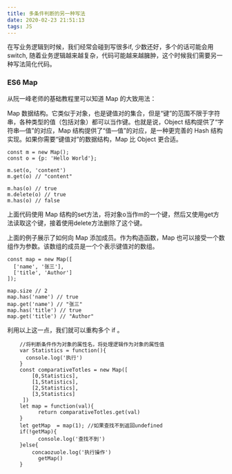 ```yaml
---
title: 多条件判断的另一种写法
date: 2020-02-23 21:51:13
tags: JS
---
```


在写业务逻辑到时候，我们经常会碰到写很多if, 少数还好，多个的话可能会用switch, 随着业务逻辑越来越复杂，代码可能越来越臃肿，这个时候我们需要另一种写法简化代码。
<!-- more -->

### ES6 Map
从阮一峰老师的基础教程里可以知道 Map 的大致用法： 

Map 数据结构。它类似于对象，也是键值对的集合，但是“键”的范围不限于字符串，各种类型的值（包括对象）都可以当作键。也就是说，Object 结构提供了“字符串—值”的对应，Map 结构提供了“值—值”的对应，是一种更完善的 Hash 结构实现。如果你需要“键值对”的数据结构，Map 比 Object 更合适。

```
const m = new Map();
const o = {p: 'Hello World'};

m.set(o, 'content')
m.get(o) // "content"

m.has(o) // true
m.delete(o) // true
m.has(o) // false
```
上面代码使用 Map 结构的set方法，将对象o当作m的一个键，然后又使用get方法读取这个键，接着使用delete方法删除了这个键。

上面的例子展示了如何向 Map 添加成员。作为构造函数，Map 也可以接受一个数组作为参数。该数组的成员是一个个表示键值对的数组。

```
const map = new Map([
  ['name', '张三'],
  ['title', 'Author']
]);

map.size // 2
map.has('name') // true
map.get('name') // "张三"
map.has('title') // true
map.get('title') // "Author"
```
利用以上这一点，我们就可以重构多个 if 。

```
    //将判断条件作为对象的属性名，将处理逻辑作为对象的属性值
    var Statistics = function(){
      console.log('执行')
    }
    const comparativeTotles = new Map([
        [0,Statistics],
        [1,Statistics],
        [2,Statistics],
        [3,Statistics]
     ])
    let map = function(val){
          return comparativeTotles.get(val)
    } 
    let getMap  = map(1); //如果查找不到返回undefined
    if(!getMap){
          console.log('查找不到')
    }else{
        concaozuole.log('执行操作')
          getMap()
    }

```